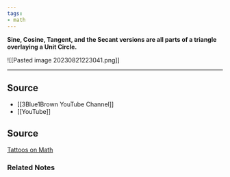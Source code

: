 ```yaml
---
tags:
- math
---
```

**Sine, Cosine, Tangent, and the Secant versions are all parts of a triangle overlaying a Unit Circle.**

![[Pasted image 20230821223041.png]]

---

## Source
- [[3Blue1Brown YouTube Channel]]
- [[YouTube]]

## Source

[Tattoos on Math](https://youtu.be/IxNb1WG_Ido)

### Related Notes